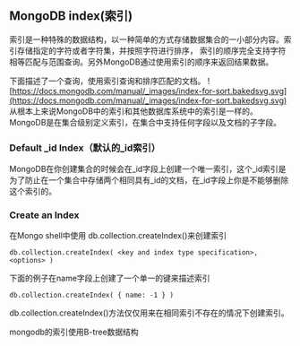##  MongoDB index(索引)
索引是一种特殊的数据结构，以一种简单的方式存储数据集合的一小部分内容。索引存储指定的字符或者字符集，并按照字符进行排序，
索引的顺序完全支持字符相等匹配与范围查询。另外MongoDB通过使用索引的顺序来返回结果数据。

下面描述了一个查询，使用索引查询和排序匹配的文档。
![https://docs.mongodb.com/manual/_images/index-for-sort.bakedsvg.svg](https://docs.mongodb.com/manual/_images/index-for-sort.bakedsvg.svg)
从根本上来说MongoDB中的索引和其他数据库系统中的索引是一样的。MongoDB是在集合级别定义索引，在集合中支持任何字段以及文档的子字段。

### Default _id Index（默认的_id索引）
MongoDB在你创建集合的时候会在_id字段上创建一个唯一索引，这个_id索引是为了防止在一个集合中存储两个相同具有_id的文档，在_id字段上你是不能够删除这个索引的。
### Create an Index
在Mongo shell中使用 db.collection.createIndex()来创建索引
```
db.collection.createIndex( <key and index type specification>, <options> )
```
下面的例子在name字段上创建了一个单一的键来描述索引
```
db.collection.createIndex( { name: -1 } )
```
db.collection.createIndex()方法仅仅用来在相同索引不存在的情况下创建索引。

mongodb的索引使用B-tree数据结构

